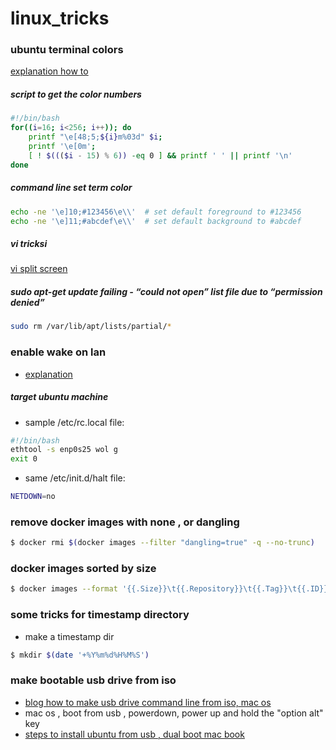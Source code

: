 # linux_tricks

### ubuntu terminal colors
[explanation how to](https://askubuntu.com/questions/558280/changing-colour-of-text-and-background-of-terminal)</br>


##### script to get the color numbers
```bash
#!/bin/bash
for((i=16; i<256; i++)); do
    printf "\e[48;5;${i}m%03d" $i;
    printf '\e[0m';
    [ ! $((($i - 15) % 6)) -eq 0 ] && printf ' ' || printf '\n'
done
```

##### command line set term color
```bash
echo -ne '\e]10;#123456\e\\'  # set default foreground to #123456
echo -ne '\e]11;#abcdef\e\\'  # set default background to #abcdef
```

##### vi tricksi</br>

[vi split screen](http://www.microshell.com/programming/quick-tips/split-screen-in-vi/)

##### sudo apt-get update failing - “could not open” list file due to “permission denied”</br>
```bash
sudo rm /var/lib/apt/lists/partial/*
```

### enable wake on lan
* [explanation](http://ubuntuguide.net/remotely-turn-on-ubuntu-from-lan)

##### target ubuntu machine
* sample /etc/rc.local file:
```bash
#!/bin/bash
ethtool -s enp0s25 wol g
exit 0
```
* same /etc/init.d/halt file:
```bash
NETDOWN=no
```

### remove docker images with none , or dangling
 ```bash
$ docker rmi $(docker images --filter "dangling=true" -q --no-trunc)
```
### docker images sorted by size
```bash
$ docker images --format '{{.Size}}\t{{.Repository}}\t{{.Tag}}\t{{.ID}}' | sed 's/ //' | sort -h -r
```

### some tricks for timestamp directory
* make a timestamp dir
```bash
$ mkdir $(date '+%Y%m%d%H%M%S')
```


### make bootable usb drive from iso ###
* [blog how to make usb drive command line from iso, mac os](https://www.lewan.com/blog/2012/02/10/making-a-bootable-usb-stick-on-an-apple-mac-os-x-from-an-iso)
* mac os , boot from usb , powerdown, power up and hold the "option alt" key
* [steps to install ubuntu from usb , dual boot mac book](https://www.makeuseof.com/tag/install-linux-macbook-pro/)
